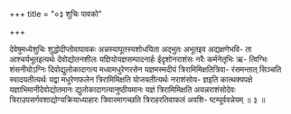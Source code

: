 +++
title = "०३ शुचिः पावको"

+++

देवेषुमध्येशुचिः शुद्धोदीप्तोवापावकः अन्नस्यापूतस्यशोधयिता अद्भुतः अभूतइव अद्यक्षणेभवि- ता आश्चर्यभूतइत्यर्थः देवोद्योतनशीलः यज्ञियोयज्ञसम्पादनार्हः ईदृशोनराशंसः नरैः कर्मनेतृभिः ऋ- त्विग्भिः शंसनीयोऽग्निः दिवोद्युलोकादागत्य मध्वामधुरेणरसेन यज्ञमस्मदीयं त्रिरामिमिक्षतित्रिवा- रंसमन्तात् सिञ्चति स्वादयतीत्यर्थः यद्वा मधुरेणफलेन त्रिरामिमिक्षति योजयतीत्यर्थः नराशंसोय- ज्ञइति कात्थक्यपक्षे यज्ञाभिमानीदेवोद्योतमानः द्युलोकादागत्यानुष्ठीयमानः यज्ञं त्रिरामिमिक्षति अयन्नराशंसोदेवः त्रिराउपसर्गवशाद्योग्यक्रियाध्याहारः त्रिवारमागच्छति त्रिराहरतिवाफलं अवशि- ष्टम्पूर्ववन्नेयम् ॥ ३ ॥